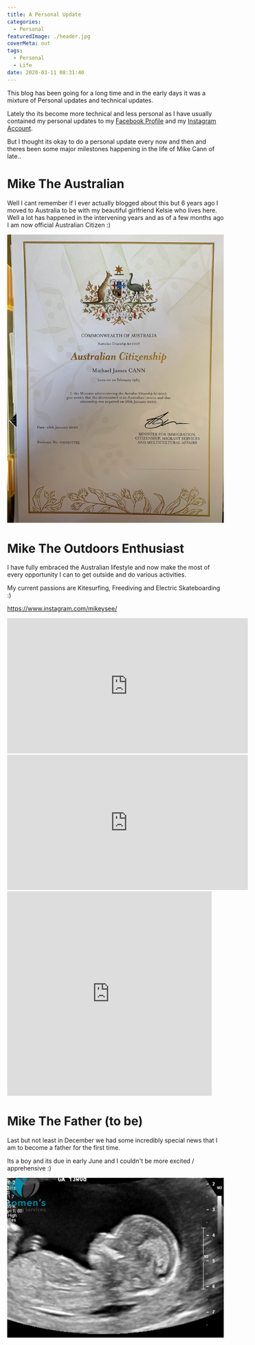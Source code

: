 ```yaml
---
title: A Personal Update
categories:
  - Personal
featuredImage: ./header.jpg
coverMeta: out
tags:
  - Personal
  - Life
date: 2020-03-11 08:31:40
---
```


This blog has been going for a long time and in the early days it was a mixture of Personal updates and technical updates.

<!-- more -->

Lately tho its become more technical and less personal as I have usually contained my personal updates to my [Facebook Profile](https://facebook.com/mikeysee) and my [Instagram Account](https://www.instagram.com/mikeysee/).

But I thought its okay to do a personal update every now and then and theres been some major milestones happening in the life of Mike Cann of late..

# Mike The Australian

Well I cant remember if I ever actually blogged about this but 6 years ago I moved to Australia to be with my beautiful girlfriend Kelsie who lives here. Well a lot has happened in the intervening years and as of a few months ago I am now official Australian Citizen :)

![](./citizenship.jpg)

# Mike The Outdoors Enthusiast

I have fully embraced the Australian lifestyle and now make the most of every opportunity I can to get outside and do various activities.

My current passions are Kitesurfing, Freediving and Electric Skateboarding :)

https://www.instagram.com/mikeysee/

<iframe src="https://www.facebook.com/plugins/video.php?href=https%3A%2F%2Fwww.facebook.com%2Fmikeysee%2Fvideos%2F10157700052541031%2F&show_text=0&width=560" width="560" height="315" style="border:none;overflow:hidden" scrolling="no" frameborder="0" allowTransparency="true" allowFullScreen="true"></iframe>

<iframe width="560" height="315" src="https://www.youtube.com/embed/eU--BOB6owA" frameborder="0" allow="accelerometer; autoplay; encrypted-media; gyroscope; picture-in-picture" allowfullscreen></iframe>

<iframe src="https://www.facebook.com/plugins/video.php?href=https%3A%2F%2Fwww.facebook.com%2Fmikeysee%2Fvideos%2F10158156960906031%2F&show_text=0&width=476" width="476" height="476" style="border:none;overflow:hidden" scrolling="no" frameborder="0" allowTransparency="true" allowFullScreen="true"></iframe>

# Mike The Father (to be)

Last but not least in December we had some incredibly special news that I am to become a father for the first time.

Its a boy and its due in early June and I couldn't be more excited / apprehensive :)

![](./baby.png)
